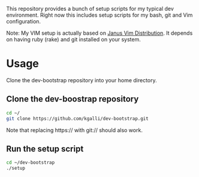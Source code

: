 This repository provides a bunch of setup scripts for my typical dev
environment. Right now this includes setup scripts for my bash, git and
Vim configuration.

Note: My VIM setup is actually based on [Janus Vim Distribution](https://github.com/carlhuda/janus).
It depends on having ruby (rake) and git installed on your system.

# Usage
Clone the dev-bootstrap repository into your home directory.

## Clone the dev-boostrap repository

```bash
cd ~/
git clone https://github.com/kgalli/dev-bootstrap.git
```

Note that replacing https:// with git:// should also work.


## Run the setup script

```bash
cd ~/dev-bootstrap
./setup
```

